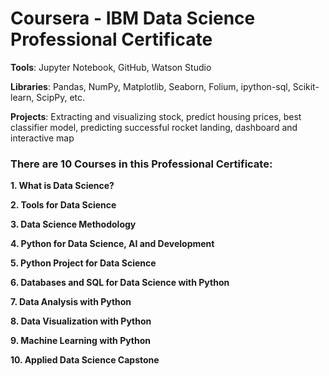# Coursera - IBM Data Science Professional Certificate

**Tools**: Jupyter Notebook, GitHub, Watson Studio

**Libraries**: Pandas, NumPy, Matplotlib, Seaborn, Folium, ipython-sql, Scikit-learn, ScipPy, etc. 

**Projects**: Extracting and visualizing stock, predict housing prices, best classifier model, predicting successful rocket landing, dashboard and interactive map

### There are 10 Courses in this Professional Certificate:
**1. What is Data Science?**

**2. Tools for Data Science**

**3. Data Science Methodology**

**4. Python for Data Science, AI and Development**

**5. Python Project for Data Science**

**6. Databases and SQL for Data Science with Python**

**7. Data Analysis with Python**

**8. Data Visualization with Python**

**9. Machine Learning with Python**

**10. Applied Data Science Capstone**
